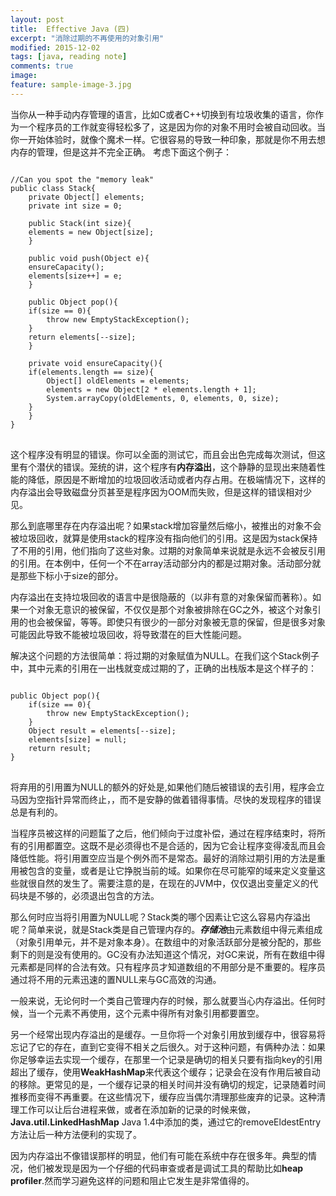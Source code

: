 ```yaml
---
layout: post
title:  Effective Java (四)
excerpt: "消除过期的不再使用的对象引用"
modified: 2015-12-02
tags: [java, reading note]
comments: true
image:
feature: sample-image-3.jpg
---
```


当你从一种手动内存管理的语言，比如C或者C++切换到有垃圾收集的语言，你作为一个程序员的工作就变得轻松多了，这是因为你的对象不用时会被自动回收。当你一开始体验时，就像个魔术一样。它很容易的导致一种印象，那就是你不用去想内存的管理，但是这并不完全正确。
考虑下面这个例子：

<pre>
<code>
//Can you spot the "memory leak"
public class Stack{
    private Object[] elements;
    private int size = 0;

    public Stack(int size){
	elements = new Object[size];
    }

    public void push(Object e){
	ensureCapacity();
	elements[size++] = e;
    }

    public Object pop(){
	if(size == 0){
	    throw new EmptyStackException();
	}
	return elements[--size];
    }

    private void ensureCapacity(){
	if(elements.length == size){
	    Object[] oldElements = elements;
	    elements = new Object[2 * elements.length + 1];
	    System.arrayCopy(oldElements, 0, elements, 0, size);
	}
    }
}
</code>
</pre>

这个程序没有明显的错误。你可以全面的测试它，而且会出色完成每次测试，但这里有个潜伏的错误。笼统的讲，这个程序有**内存溢出**，这个静静的显现出来随着性能的降低，原因是不断增加的垃圾回收活动或者内存占用。在极端情况下，这样的内存溢出会导致磁盘分页甚至是程序因为OOM而失败，但是这样的错误相对少见。

那么到底哪里存在内存溢出呢？如果stack增加容量然后缩小，被推出的对象不会被垃圾回收，就算是使用stack的程序没有指向他们的引用。这是因为stack保持了不用的引用，他们指向了这些对象。过期的对象简单来说就是永远不会被反引用的引用。在本例中，任何一个不在array活动部分内的都是过期对象。活动部分就是那些下标小于size的部分。

内存溢出在支持垃圾回收的语言中是很隐蔽的（以非有意的对象保留而著称）。如果一个对象无意识的被保留，不仅仅是那个对象被排除在GC之外，被这个对象引用的也会被保留，等等。即使只有很少的一部分对象被无意的保留，但是很多对象可能因此导致不能被垃圾回收，将导致潜在的巨大性能问题。

解决这个问题的方法很简单：将过期的对象赋值为NULL。在我们这个Stack例子中，其中元素的引用在一出栈就变成过期的了，正确的出栈版本是这个样子的：

<pre>
<code>
public Object pop(){
	if(size == 0){
		throw new EmptyStackException();
	}
	Object result = elements[--size];
	elements[size] = null;
	return result;
}
</code>
</pre>
将弃用的引用置为NULL的额外的好处是,如果他们随后被错误的去引用，程序会立马因为空指针异常而终止，，而不是安静的做着错得事情。尽快的发现程序的错误总是有利的。

当程序员被这样的问题蜇了之后，他们倾向于过度补偿，通过在程序结束时，将所有的引用都置空。这既不是必须得也不是合适的，因为它会让程序变得凌乱而且会降低性能。将引用置空应当是个例外而不是常态。最好的消除过期引用的方法是重用被包含的变量，或者是让它挣脱当前的域。如果你在尽可能窄的域来定义变量这些就很自然的发生了。需要注意的是，在现在的JVM中，仅仅退出变量定义的代码块是不够的，必须退出包含的方法。

那么何时应当将引用置为NULL呢？Stack类的哪个因素让它这么容易内存溢出呢？简单来说，就是Stack类是自己管理内存的。***存储池***由元素数组中得元素组成（对象引用单元，并不是对象本身）。在数组中的对象活跃部分是被分配的，那些剩下的则是没有使用的。GC没有办法知道这个情况，对GC来说，所有在数组中得元素都是同样的合法有效。只有程序员才知道数组的不用部分是不重要的。程序员通过将不用的元素迅速的置NULL来与GC高效的沟通。

一般来说，无论何时一个类自己管理内存的时候，那么就要当心内存溢出。任何时候，当一个元素不再使用，这个元素中得所有对象引用都要置空。

另一个经常出现内存溢出的是缓存。一旦你将一个对象引用放到缓存中，很容易将忘记了它的存在，直到它变得不相关之后很久。对于这种问题，有俩种办法：如果你足够幸运去实现一个缓存，在那里一个记录是确切的相关只要有指向key的引用超出了缓存，使用**WeakHashMap**来代表这个缓存；记录会在没有作用后被自动的移除。更常见的是，一个缓存记录的相关时间并没有确切的规定，记录随着时间推移而变得不再重要。在这些情况下，缓存应当偶尔清理那些废弃的记录。这种清理工作可以让后台进程来做，或者在添加新的记录的时候来做，**Java.util.LinkedHashMap** Java 1.4中添加的类，通过它的removeEldestEntry方法让后一种方法便利的实现了。

因为内存溢出不像错误那样的明显，他们有可能在系统中存在很多年。典型的情况，他们被发现是因为一个仔细的代码审查或者是调试工具的帮助比如**heap profiler**.然而学习避免这样的问题和阻止它发生是非常值得的。

